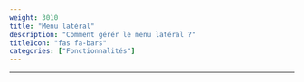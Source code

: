 ```yaml
---
weight: 3010
title: "Menu latéral"
description: "Comment gérér le menu latéral ?"
titleIcon: "fas fa-bars"
categories: ["Fonctionnalités"]
---
```


---
